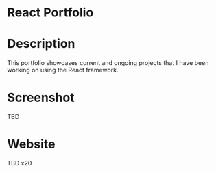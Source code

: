 # React Portfolio

# Description
This portfolio showcases current and ongoing projects that I have been working on using the React framework.

# Screenshot
TBD
# Website
TBD x20